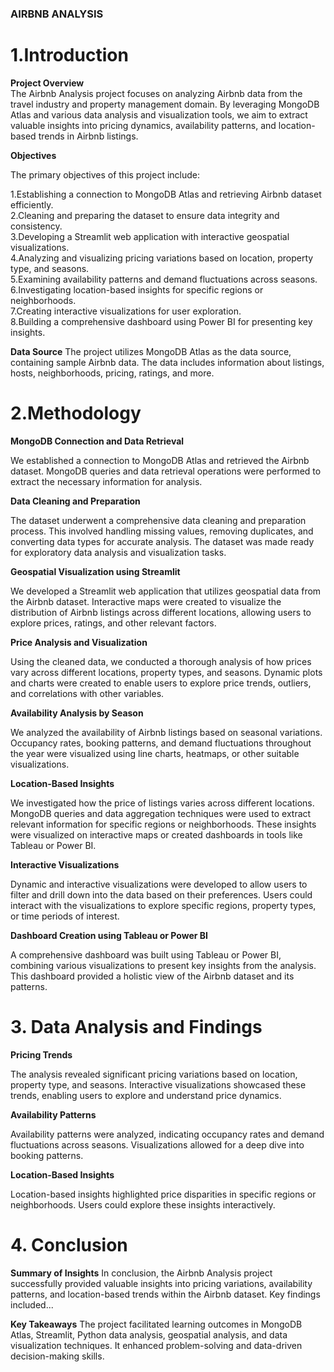 ### AIRBNB ANALYSIS

# 1.Introduction

**Project Overview**  
The Airbnb Analysis project focuses on analyzing Airbnb data from the travel industry and property management domain. By leveraging MongoDB Atlas and various data analysis and visualization tools, we aim to extract valuable insights into pricing dynamics, availability patterns, and location-based trends in Airbnb listings.

 **Objectives** 

 The primary objectives of this project include:

 1.Establishing a connection to MongoDB Atlas and retrieving Airbnb dataset efficiently.</br>
 2.Cleaning and preparing the dataset to ensure data integrity and consistency.</br>
 3.Developing a Streamlit web application with interactive geospatial visualizations.</br>
 4.Analyzing and visualizing pricing variations based on location, property type, and seasons.</br>
 5.Examining availability patterns and demand fluctuations across seasons.</br>
 6.Investigating location-based insights for specific regions or neighborhoods.</br>
 7.Creating interactive visualizations for user exploration.</br>
 8.Building a comprehensive dashboard using Power BI for presenting key insights.</br>

**Data Source**
The project utilizes MongoDB Atlas as the data source, containing sample Airbnb data. The data includes information about listings, hosts, neighborhoods, pricing, ratings, and more.

# 2.Methodology

**MongoDB Connection and Data Retrieval**

We established a connection to MongoDB Atlas and retrieved the Airbnb dataset. MongoDB queries and data retrieval operations were performed to extract the necessary information for analysis.

**Data Cleaning and Preparation**

The dataset underwent a comprehensive data cleaning and preparation process. This involved handling missing values, removing duplicates, and converting data types for accurate analysis. The dataset was made ready for exploratory data analysis and visualization tasks.

**Geospatial Visualization using Streamlit**

We developed a Streamlit web application that utilizes geospatial data from the Airbnb dataset. Interactive maps were created to visualize the distribution of Airbnb listings across different locations, allowing users to explore prices, ratings, and other relevant factors.

**Price Analysis and Visualization**

Using the cleaned data, we conducted a thorough analysis of how prices vary across different locations, property types, and seasons. Dynamic plots and charts were created to enable users to explore price trends, outliers, and correlations with other variables.

**Availability Analysis by Season**

We analyzed the availability of Airbnb listings based on seasonal variations. Occupancy rates, booking patterns, and demand fluctuations throughout the year were visualized using line charts, heatmaps, or other suitable visualizations.

**Location-Based Insights**

We investigated how the price of listings varies across different locations. MongoDB queries and data aggregation techniques were used to extract relevant information for specific regions or neighborhoods. These insights were visualized on interactive maps or created dashboards in tools like Tableau or Power BI.

**Interactive Visualizations**

Dynamic and interactive visualizations were developed to allow users to filter and drill down into the data based on their preferences. Users could interact with the visualizations to explore specific regions, property types, or time periods of interest.

**Dashboard Creation using Tableau or Power BI**

A comprehensive dashboard was built using Tableau or Power BI, combining various visualizations to present key insights from the analysis. This dashboard provided a holistic view of the Airbnb dataset and its patterns.

     
# 3. Data Analysis and Findings
**Pricing Trends**

The analysis revealed significant pricing variations based on location, property type, and seasons. Interactive visualizations showcased these trends, enabling users to explore and understand price dynamics.

**Availability Patterns**

Availability patterns were analyzed, indicating occupancy rates and demand fluctuations across seasons. Visualizations allowed for a deep dive into booking patterns.

**Location-Based Insights**

Location-based insights highlighted price disparities in specific regions or neighborhoods. Users could explore these insights interactively.

# 4. Conclusion
**Summary of Insights**
In conclusion, the Airbnb Analysis project successfully provided valuable insights into pricing variations, availability patterns, and location-based trends within the Airbnb dataset. Key findings included...

**Key Takeaways**
The project facilitated learning outcomes in MongoDB Atlas, Streamlit, Python data analysis, geospatial analysis, and data visualization techniques. It enhanced problem-solving and data-driven decision-making skills.
